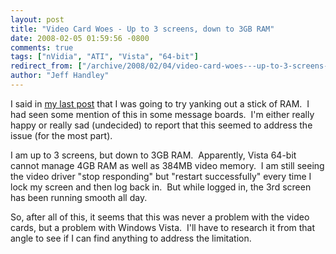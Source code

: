 ```yaml
---
layout: post
title: "Video Card Woes - Up to 3 screens, down to 3GB RAM"
date: 2008-02-05 01:59:56 -0800
comments: true
tags: ["nVidia", "ATI", "Vista", "64-bit"]
redirect_from: ["/archive/2008/02/04/video-card-woes---up-to-3-screens-down-to.aspx/"]
author: "Jeff Handley"
---
```

<!-- more -->
<p>I said in <a href="http://jeffhandley.com/archive/2008/02/01/video-card-woes---finally-resolved.-nope.aspx" target="_blank">my last post</a> that I was going to try yanking out a stick of RAM.  I had seen some mention of this in some message boards.  I'm either really happy or really sad (undecided) to report that this seemed to address the issue (for the most part).</p>  <p>I am up to 3 screens, but down to 3GB RAM.  Apparently, Vista 64-bit cannot manage 4GB RAM as well as 384MB video memory.  I am still seeing the video driver "stop responding" but "restart successfully" every time I lock my screen and then log back in.  But while logged in, the 3rd screen has been running smooth all day.</p>  <p>So, after all of this, it seems that this was never a problem with the video cards, but a problem with Windows Vista.  I'll have to research it from that angle to see if I can find anything to address the limitation.</p>
